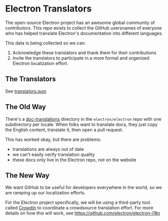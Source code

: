 # Electron Translators

The open-source Electron project has an awesome global community of contributors. This repo exists to collect the GitHub usersnames of everyone who has helped translate Electron's documentation into different languages.

This data is being collected so we can:

1. Acknowledge these translators and thank them for their contributions
1. Invite the translators to participate in a more formal and organized Electron localization effort.

## The Translators

See [translators.json](translators.json)

## The Old Way

There's a
[doc-translations](https://github.com/electron/electron/tree/master/docs-translations)
directory in the `electron/electron` repo with one subdirectory per locale. When folks want to translate docs, they just copy the English content, translate it, then open a pull request.

This has worked okay, but there are problems:

- translations are always out of date
- we can't easily verify translation quality
- these docs only live in the Electron repo, not on the website

## The New Way

We want GitHub to be useful for developers everywhere in the world, so we are ramping up our localization efforts.

For the Electron project specifically, we will be using a third-party tool called [Crowdin](https://crowdin.com) to coordinate a crowdsource translation effort. For more details on how this will work, see https://github.com/electron/electron-i18n

